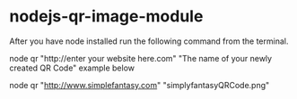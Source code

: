 # nodejs-qr-image-module

After you have node installed run the following command from the terminal.

node qr "http://enter your website here.com" "The name of your newly created QR Code" example below

node qr "http://www.simplefantasy.com" "simplyfantasyQRCode.png"
